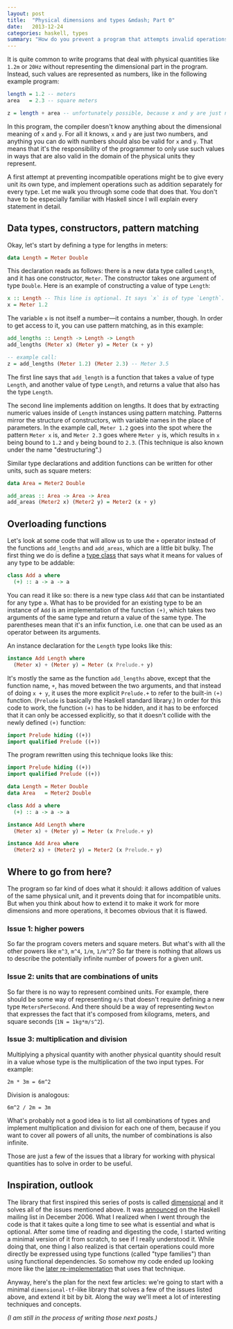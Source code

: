 ```yaml
---
layout: post
title:  "Physical dimensions and types &mdash; Part 0"
date:   2013-12-24
categories: haskell, types
summary: "How do you prevent a program that attempts invalid operations on physical quantities from running? Basically by representing them as types. Basically."
---
```


It is quite common to write programs that deal with physical quantities like `1.2m` or `20Hz` without representing the dimensional part in the program. Instead, such values are represented as numbers, like in the following example program:

```haskell
length = 1.2 -- meters
area   = 2.3 -- square meters

z = length + area -- unfortunately possible, because x and y are just numbers
```

In this program, the compiler doesn't know anything about the dimensional meaning of `x` and `y`. For all it knows, `x` and `y` are just two numbers, and anything you can do with numbers should also be valid for `x` and `y`. That means that it's the responsibility of the programmer to only use such values in ways that are also valid in the domain of the physical units they represent.

A first attempt at preventing incompatible operations might be to give every unit its own type, and implement operations such as addition separately for every type. Let me walk you through some code that does that. You don't have to be especially familiar with Haskell since I will explain every statement in detail.

## Data types, constructors, pattern matching

Okay, let's start by defining a type for lengths in meters:

```haskell
data Length = Meter Double
```

This declaration reads as follows: there is a new data type called `Length`, and it has one constructor, `Meter`. The constructor takes one argument of type `Double`. Here is an example of constructing a value of type `Length`:

```haskell
x :: Length -- This line is optional. It says `x` is of type `Length`.
x = Meter 1.2
```

The variable `x` is not itself a number&mdash;it contains a number, though. In order to get access to it, you can use pattern matching, as in this example:

```haskell
add_lengths :: Length -> Length -> Length
add_lengths (Meter x) (Meter y) = Meter (x + y)

-- example call:
z = add_lengths (Meter 1.2) (Meter 2.3) -- Meter 3.5
```

The first line says that `add_length` is a function that takes a value of type `Length`, and another value of type `Length`, and returns a value that also has the type `Length`.

The second line implements addition on lengths. It does that by extracting numeric values inside of `Length` instances using pattern matching. Patterns mirror the structure of constructors, with variable names in the place of parameters. In the example call, `Meter 1.2` goes into the spot where the pattern `Meter x` is, and `Meter 2.3` goes where `Meter y` is, which results in `x` being bound to `1.2` and `y` being bound to `2.3`. (This technique is also known under the name "destructuring".)

Similar type declarations and addition functions can be written for other units, such as square meters:

```haskell
data Area = Meter2 Double

add_areas :: Area -> Area -> Area
add_areas (Meter2 x) (Meter2 y) = Meter2 (x + y)
```

## Overloading functions

Let's look at some code that will allow us to use the `+` operator instead of the functions `add_lengths` and `add_areas`, which are a little bit bulky. The first thing we do is define a [type class][4] that says what it means for values of any type to be addable:

```haskell
class Add a where
  (+) :: a -> a -> a
```

You can read it like so: there is a new type class `Add` that can be instantiated for any type `a`. What has to be provided for an existing type to be an instance of `Add` is an implementation of the function `(+)`, which takes two arguments of the same type and return a value of the same type. The parentheses mean that it's an infix function, i.e. one that can be used as an operator between its arguments.

An instance declaration for the `Length` type looks like this:

```haskell
instance Add Length where
  (Meter x) + (Meter y) = Meter (x Prelude.+ y)
```

It's mostly the same as the function `add_lengths` above, except that the function name, `+`, has moved between the two arguments, and that instead of doing `x + y`, it uses the more explicit `Prelude.+` to refer to the built-in `(+)` function. (`Prelude` is basically the Haskell standard library.) In order for this code to work, the function `(+)` has to be hidden, and it has to be enforced that it can only be accessed explicitly, so that it doesn't collide with the newly defined `(+)` function:

```haskell
import Prelude hiding ((+))
import qualified Prelude ((+))
```

The program rewritten using this technique looks like this:

```haskell
import Prelude hiding ((+))
import qualified Prelude ((+))

data Length = Meter Double
data Area   = Meter2 Double

class Add a where
  (+) :: a -> a -> a

instance Add Length where
  (Meter x) + (Meter y) = Meter (x Prelude.+ y)

instance Add Area where
  (Meter2 x) + (Meter2 y) = Meter2 (x Prelude.+ y)
```

## Where to go from here?

The program so far kind of does what it should: it allows addition of values of the same physical unit, and it prevents doing that for incompatible units. But when you think about how to extend it to make it work for more dimensions and more operations, it becomes obvious that it is flawed.

### Issue 1: higher powers

So far the program covers meters and square meters. But what's with all the other powers like `m^3`, `m^4`, `1/m`, `1/m^2`? So far there is nothing that allows us to describe the potentially infinite number of powers for a given unit.

### Issue 2: units that are combinations of units

So far there is no way to represent combined units. For example, there should be some way of representing `m/s` that doesn't require defining a new type `MetersPerSecond`. And there should be a way of representing `Newton` that expresses the fact that it's composed from kilograms, meters, and square seconds (`1N = 1kg*m/s^2`).

### Issue 3: multiplication and division

Multiplying a physical quantity with another physical quantity should result in a value whose type is the multiplication of the two input types. For example:

````
2m * 3m = 6m^2
````

Division is analogous:

````
6m^2 / 2m = 3m
````

What's probably not a good idea is to list all combinations of types and implement multiplication and division for each one of them, because if you want to cover all powers of all units, the number of combinations is also infinite.

Those are just a few of the issues that a library for working with physical quantities has to solve in order to be useful.

## Inspiration, outlook

The library that first inspired this series of posts is called [dimensional][1] and it solves all of the issues mentioned above. It was [announced][2] on the Haskell mailing list in December 2006. What I realized when I went through the code is that it takes quite a long time to see what is essential and what is optional. After some time of reading and digesting the code, I started writing a minimal version of it from scratch, to see if I really understood it. While doing that, one thing I also realized is that certain operations could more directly be expressed using type functions (called "type families") than using functional dependencies. So somehow my code ended up looking more like the [later re-implementation][3] that uses that technique.

Anyway, here's the plan for the next few articles: we're going to start with a minimal `dimensional-tf`-like library that solves a few of the issues listed above, and extend it bit by bit. Along the way we'll meet a lot of interesting techniques and concepts.

<i>(I am still in the process of writing those next posts.)</I>


[1]: https://code.google.com/p/dimensional/
[2]: http://www.haskell.org/pipermail/haskell/2006-December/018993.html
[3]: http://flygdynamikern.blogspot.de/2012/02/announce-dimensional-tf-010-statically.html
[4]: http://en.wikibooks.org/wiki/Haskell/Classes_and_types
